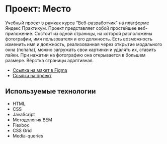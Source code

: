 # Проект: Место

Учебный проект в рамках курса "Веб-разработчик" на платформе Яндекс Практикум. Проект представляет собой простейшее веб-приложение. Состоит из одной страницы, на которой расположены фотографии, имя пользователя и его должность. Есть возможность изменить имя и должность, реализованная через открытие модального окна (попапа), можно загружать свои картинки и удалять их, ставить лайки. При нажатии на фотографию она открывается в большем размере. Вёрстка страницы адаптивная.

* [Ссылка на макет в Figma](https://www.figma.com/file/2cn9N9jSkmxD84oJik7xL7/JavaScript.-Sprint-4?node-id=0%3A1)
* [Ссылка на проект](https://prettypolyana.github.io/mesto/)

## Используемые технологии

* HTML
* CSS
* JavaScript
* Методология BEM
* Flexbox
* CSS Grid
* Media-queries
